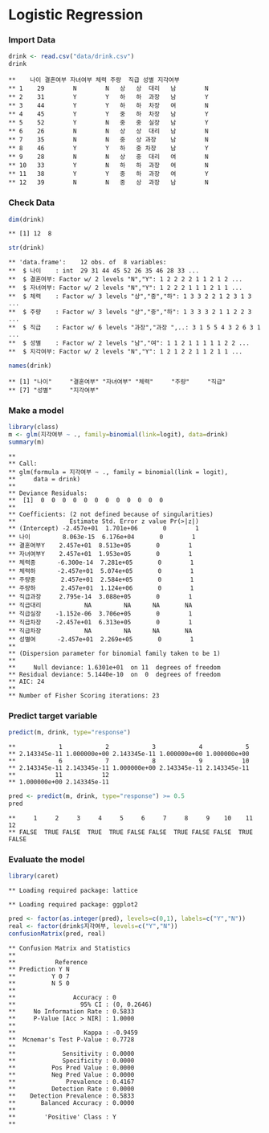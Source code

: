 Logistic Regression
================

### Import Data

``` r
drink <- read.csv("data/drink.csv")
drink
```

    **    나이 결혼여부 자녀여부 체력 주량  직급 성별 지각여부
    ** 1    29        N        N   상   상  대리   남        N
    ** 2    31        Y        Y   하   하  과장   남        Y
    ** 3    44        Y        Y   하   하  차장   여        N
    ** 4    45        Y        Y   중   하  차장   남        Y
    ** 5    52        Y        N   중   중  실장   남        Y
    ** 6    26        N        N   상   상  대리   남        N
    ** 7    35        N        N   중   상 과장    남        N
    ** 8    46        Y        Y   하   중 차장    남        Y
    ** 9    28        N        N   상   중  대리   여        N
    ** 10   33        Y        N   하   하  과장   여        N
    ** 11   38        Y        Y   중   하  과장   여        Y
    ** 12   39        N        N   중   상  과장   남        N

### Check Data

``` r
dim(drink)
```

    ** [1] 12  8

``` r
str(drink)
```

    ** 'data.frame':    12 obs. of  8 variables:
    **  $ 나이    : int  29 31 44 45 52 26 35 46 28 33 ...
    **  $ 결혼여부: Factor w/ 2 levels "N","Y": 1 2 2 2 2 1 1 2 1 2 ...
    **  $ 자녀여부: Factor w/ 2 levels "N","Y": 1 2 2 2 1 1 1 2 1 1 ...
    **  $ 체력    : Factor w/ 3 levels "상","중","하": 1 3 3 2 2 1 2 3 1 3 ...
    **  $ 주량    : Factor w/ 3 levels "상","중","하": 1 3 3 3 2 1 1 2 2 3 ...
    **  $ 직급    : Factor w/ 6 levels "과장","과장 ",..: 3 1 5 5 4 3 2 6 3 1 ...
    **  $ 성별    : Factor w/ 2 levels "남","여": 1 1 2 1 1 1 1 1 2 2 ...
    **  $ 지각여부: Factor w/ 2 levels "N","Y": 1 2 1 2 2 1 1 2 1 1 ...

``` r
names(drink)
```

    ** [1] "나이"     "결혼여부" "자녀여부" "체력"     "주량"     "직급"    
    ** [7] "성별"     "지각여부"

### Make a model

``` r
library(class)
m <- glm(지각여부 ~ ., family=binomial(link=logit), data=drink)
summary(m)
```

    ** 
    ** Call:
    ** glm(formula = 지각여부 ~ ., family = binomial(link = logit), 
    **     data = drink)
    ** 
    ** Deviance Residuals: 
    **  [1]  0  0  0  0  0  0  0  0  0  0  0  0
    ** 
    ** Coefficients: (2 not defined because of singularities)
    **               Estimate Std. Error z value Pr(>|z|)
    ** (Intercept) -2.457e+01  1.701e+06       0        1
    ** 나이         8.063e-15  6.176e+04       0        1
    ** 결혼여부Y    2.457e+01  8.513e+05       0        1
    ** 자녀여부Y    2.457e+01  1.953e+05       0        1
    ** 체력중      -6.300e-14  7.281e+05       0        1
    ** 체력하      -2.457e+01  5.074e+05       0        1
    ** 주량중       2.457e+01  2.584e+05       0        1
    ** 주량하       2.457e+01  1.124e+06       0        1
    ** 직급과장     2.795e-14  3.088e+05       0        1
    ** 직급대리            NA         NA      NA       NA
    ** 직급실장    -1.152e-06  3.706e+05       0        1
    ** 직급차장    -2.457e+01  6.313e+05       0        1
    ** 직급차장            NA         NA      NA       NA
    ** 성별여      -2.457e+01  2.269e+05       0        1
    ** 
    ** (Dispersion parameter for binomial family taken to be 1)
    ** 
    **     Null deviance: 1.6301e+01  on 11  degrees of freedom
    ** Residual deviance: 5.1440e-10  on  0  degrees of freedom
    ** AIC: 24
    ** 
    ** Number of Fisher Scoring iterations: 23

### Predict target variable

``` r
predict(m, drink, type="response")
```

    **            1            2            3            4            5 
    ** 2.143345e-11 1.000000e+00 2.143345e-11 1.000000e+00 1.000000e+00 
    **            6            7            8            9           10 
    ** 2.143345e-11 2.143345e-11 1.000000e+00 2.143345e-11 2.143345e-11 
    **           11           12 
    ** 1.000000e+00 2.143345e-11

``` r
pred <- predict(m, drink, type="response") >= 0.5
pred
```

    **     1     2     3     4     5     6     7     8     9    10    11    12 
    ** FALSE  TRUE FALSE  TRUE  TRUE FALSE FALSE  TRUE FALSE FALSE  TRUE FALSE

### Evaluate the model

``` r
library(caret)
```

    ** Loading required package: lattice

    ** Loading required package: ggplot2

``` r
pred <- factor(as.integer(pred), levels=c(0,1), labels=c("Y","N"))
real <- factor(drink$지각여부, levels=c("Y","N"))
confusionMatrix(pred, real)
```

    ** Confusion Matrix and Statistics
    ** 
    **           Reference
    ** Prediction Y N
    **          Y 0 7
    **          N 5 0
    **                                      
    **                Accuracy : 0          
    **                  95% CI : (0, 0.2646)
    **     No Information Rate : 0.5833     
    **     P-Value [Acc > NIR] : 1.0000     
    **                                      
    **                   Kappa : -0.9459    
    **  Mcnemar's Test P-Value : 0.7728     
    **                                      
    **             Sensitivity : 0.0000     
    **             Specificity : 0.0000     
    **          Pos Pred Value : 0.0000     
    **          Neg Pred Value : 0.0000     
    **              Prevalence : 0.4167     
    **          Detection Rate : 0.0000     
    **    Detection Prevalence : 0.5833     
    **       Balanced Accuracy : 0.0000     
    **                                      
    **        'Positive' Class : Y          
    **
